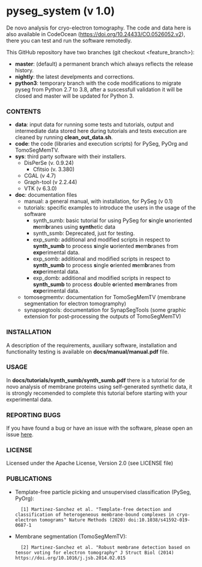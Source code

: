 # pyseg_system (v 1.0)
De novo analysis for cryo-electron tomography.
The code and data here is also available in CodeOcean (https://doi.org/10.24433/CO.0526052.v2), there you can test and run the software remotedly.

This GitHub repository have two branches (git checkout <feature_branch>):
* **master**: (default) a permanent branch which always reflects the release history.
* **nightly**: the latest develpments and corrections.
* **python3**: temporary branch with the code modifications to migrate pyseg from Python 2.7 to 3.8, after a suscessfull validation it will be closed and master will be updated for Python 3.

### CONTENTS

* **data**: input data for running some tests and tutorials, output and intermediate data stored here during tutorials and tests execution are cleaned by running **clean_out_data.sh**.
* **code**: the code (libraries and execution scripts) for PySeg, PyOrg and TomoSegMemTV.
* **sys**: third party software with their installers.
  + DisPerSe (v. 0.9.24)
    - Cfitsio (v. 3.380)
  + CGAL (v 4.7)
  + Graph-tool (v 2.2.44)
  + VTK (v 6.3.0)
* **doc**: documentation files
  + manual: a general manual, with installation, for PySeg (v 0.1)
  + tutorials: specific examples to introduce the users in the usage of the software
    - synth_sumb: basic tutorial for using PySeg for **s**ingle **u**noriented **m**em**b**ranes using **synth**etic data
    - synth_ssmb: Deprecated, just for testing.
    - exp_sumb: additional and modified scripts in respect to **synth_sumb** to process **s**ingle **u**oriented **m**em**b**ranes from **exp**erimental data.
    - exp_somb: additional and modified scripts in respect to **synth_sumb** to process **s**ingle **o**riented **m**em**b**ranes from **exp**erimental data.
    - exp_domb: additional and modified scripts in respect to **synth_sumb** to process **d**ouble **o**riented **m**em**b**ranes from **exp**erimental data.
  + tomosegmemtv: documentation for TomoSegMemTV (membrane segmentation for electron tomogramphy)
  + synapsegtools: documentation for SynapSegTools (some graphic extension for post-processing the outputs of TomoSegMemTV)

### INSTALLATION

A description of the requirements, auxiliary software, installation and functionality testing is available on **docs/manual/manual.pdf** file. 

### USAGE
In **docs/tutorials/synth_sumb/synth_sumb.pdf** there is a tutorial for de novo analysis of membrane proteins using self-generated synthetic data, it is strongly recomended to complete this tutorial before starting with your experimental data.

### REPORTING BUGS

If you have found a bug or have an issue with the software, please open an issue [here](https://github.com/anmartinezs/pyseg_system/wiki).

### LICENSE

Licensed under the Apache License, Version 2.0 (see LICENSE file)

### PUBLICATIONS

* Template-free particle picking and unsupervised classification (PySeg, PyOrg):

        [1] Martinez-Sanchez et al. "Template-free detection and classification of heterogeneous membrane-bound complexes in cryo-electron tomograms" Nature Methods (2020) doi:10.1038/s41592-019-0687-1


* Membrane segmentation (TomoSegMemTV):

        [2] Martinez-Sanchez et al. "Robust membrane detection based on tensor voting for electron tomography" J Struct Biol (2014) https://doi.org/10.1016/j.jsb.2014.02.015

